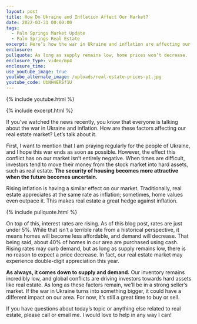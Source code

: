 ```yaml
---
layout: post
title: How Do Ukraine and Inflation Affect Our Market?
date: 2022-03-31 00:00:00
tags:
  - Palm Springs Market Update
  - Palm Springs Real Estate
excerpt: Here’s how the war in Ukraine and inflation are affecting our market.
enclosure:
pullquote: As long as supply remains low, home prices won’t decrease.
enclosure_type: video/mp4
enclosure_time:
use_youtube_image: true
youtube_alternate_image: /uploads/real-estate-prices-yt.jpg
youtube_code: UbNH4ERSf1U
---
```

{% include youtube.html %}

{% include excerpt.html %}

If you’ve watched the news recently, you know that everyone is talking about the war in Ukraine and inflation. How are these factors affecting our real estate market? Let’s talk about it.&nbsp;

First, I want to mention that I am praying regularly for the people of Ukraine, and I hope this war ends as soon as possible. However, the effect this conflict has on our market isn’t entirely negative. When times are difficult, investors tend to move their money from the stock market into hard assets, such as real estate. **The security of housing becomes more attractive when the future becomes uncertain.&nbsp;**

Rising inflation is having a similar effect on our market. Traditionally, real estate appreciates at the same rate as inflation; sometimes, home values even outpace it. This makes real estate a great hedge against inflation.&nbsp;

{% include pullquote.html %}

On top of this, interest rates are rising. As of this blog post, rates are just under 5%. While that isn’t a terrible rate from a historical perspective, it means homes will become less affordable, and demand will decrease. That being said, about 40% of homes in our area are purchased using cash. Rising rates may curb demand, but as long as supply remains low, there is no reason to expect a price decrease. In fact, our real estate market may experience double-digit appreciation this year.&nbsp;

**As always, it comes down to supply and demand.** Our inventory remains incredibly low, and global conflicts are driving investors towards hard assets like real estate. As long as these factors remain, we’ll be in a strong seller’s market. If the war in Ukraine turns into something bigger, it could have a different impact on our area. For now, it’s still a great time to buy or sell.

If you have questions about today’s topic or anything else related to real estate, please call or email me. I would love to help in any way I can\!
